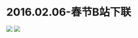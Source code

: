 # 2016.02.06-春节B站下联
![](https://bilicoverimg.github.io/2016/2016.02.06-春节B站下联.jpg)
![](https://bilicoverimg.github.io/2016/2016.02.06-春节B站下联（平板截图）.jpg)

